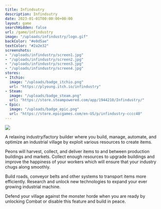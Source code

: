 ```yaml
---
title: Infindsutry
description: Infindsutry
date: 2023-01-01T00:00:00+00:00
layout: game
searchHidden: false
url: /game/infindustry
image: "/uploads/infindustry/logo.gif"
backColor: "#e0d5ae"
textColor: "#2a2e32"
screenshots: 
- "/uploads/infindustry/screen1.jpg"
- "/uploads/infindustry/screen2.jpg"
- "/uploads/infindustry/screen3.jpg"
- "/uploads/infindustry/screen4.jpg"
stores:
- Itchio:
  image: "/uploads/badge_itchio.png"
  url: "https://plyoung.itch.io/infindustry"
- Steam:
  image: "/uploads/badge_steam.png"
  url: "https://store.steampowered.com/app/1944210/Infindustry/"
- Epic:
  image: "/uploads/badge_epic.png"
  url: "https://store.epicgames.com/en-US/p/infindustry-cccc40"
---
```


<!-- {{< rawhtml >}}
<iframe src="https://itch.io/embed/1450695?linkback=true" width="552" height="167" frameborder="0"><a href="https://plyoung.itch.io/infindustry">infindustry by Leslie Young</a></iframe>
{{< /rawhtml >}} -->


![](/uploads/infindustry/banner1.jpg)

A relaxing industry/factory builder where you build, manage, automate, and optimize an industrial village by exploit various resources to create items.

Peons will harvest, collect, and deliver items to and between production buildings and markets.  Collect enough resources to upgrade buildings and improve the happiness of your workers which will ensure that your industry chugs along smoothly.

Build roads, conveyor belts and other systems to transport items more efficiently. Research and unlock new technologies to expand your ever growing industrial machine.

Defend your village against the monster horde when you are ready by unlocking Combat or disable this feature and build in peace.

